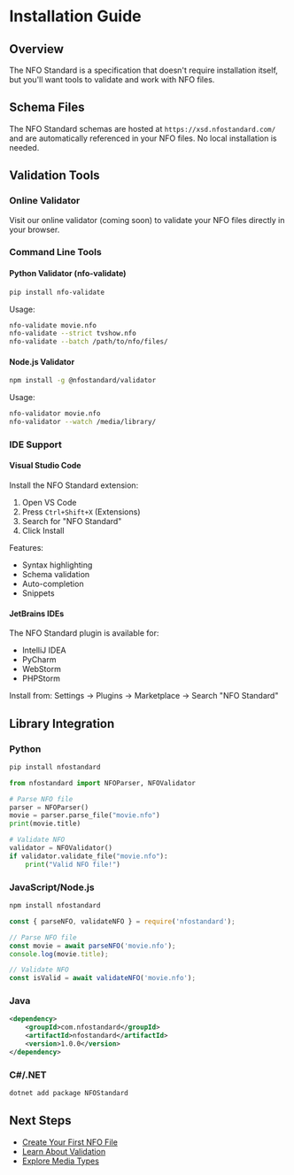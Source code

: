 # Installation Guide

## Overview

The NFO Standard is a specification that doesn't require installation itself, but you'll want tools to validate and work with NFO files.

## Schema Files

The NFO Standard schemas are hosted at `https://xsd.nfostandard.com/` and are automatically referenced in your NFO files. No local installation is needed.

## Validation Tools

### Online Validator

Visit our online validator (coming soon) to validate your NFO files directly in your browser.

### Command Line Tools

#### Python Validator (nfo-validate)

```bash
pip install nfo-validate
```

Usage:
```bash
nfo-validate movie.nfo
nfo-validate --strict tvshow.nfo
nfo-validate --batch /path/to/nfo/files/
```

#### Node.js Validator

```bash
npm install -g @nfostandard/validator
```

Usage:
```bash
nfo-validator movie.nfo
nfo-validator --watch /media/library/
```

### IDE Support

#### Visual Studio Code

Install the NFO Standard extension:
1. Open VS Code
2. Press `Ctrl+Shift+X` (Extensions)
3. Search for "NFO Standard"
4. Click Install

Features:
- Syntax highlighting
- Schema validation
- Auto-completion
- Snippets

#### JetBrains IDEs

The NFO Standard plugin is available for:
- IntelliJ IDEA
- PyCharm
- WebStorm
- PHPStorm

Install from: Settings → Plugins → Marketplace → Search "NFO Standard"

## Library Integration

### Python

```bash
pip install nfostandard
```

```python
from nfostandard import NFOParser, NFOValidator

# Parse NFO file
parser = NFOParser()
movie = parser.parse_file("movie.nfo")
print(movie.title)

# Validate NFO
validator = NFOValidator()
if validator.validate_file("movie.nfo"):
    print("Valid NFO file!")
```

### JavaScript/Node.js

```bash
npm install nfostandard
```

```javascript
const { parseNFO, validateNFO } = require('nfostandard');

// Parse NFO file
const movie = await parseNFO('movie.nfo');
console.log(movie.title);

// Validate NFO
const isValid = await validateNFO('movie.nfo');
```

### Java

```xml
<dependency>
    <groupId>com.nfostandard</groupId>
    <artifactId>nfostandard</artifactId>
    <version>1.0.0</version>
</dependency>
```

### C#/.NET

```bash
dotnet add package NFOStandard
```

## Next Steps

- [Create Your First NFO File](first-nfo.md)
- [Learn About Validation](validation.md)
- [Explore Media Types](../user-guides/movies.md)